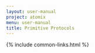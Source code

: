 ```yaml
---
layout: user-manual
project: atomix
menu: user-manual
title: Primitive Protocols
---
```


{% include common-links.html %}
